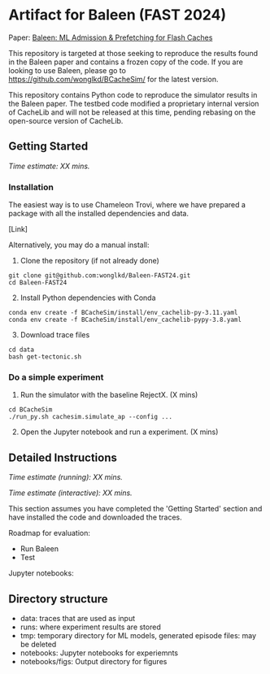 # Artifact for Baleen (FAST 2024)

Paper: [Baleen: ML Admission & Prefetching for Flash Caches](https://www.usenix.org/conference/fast24/presentation/wong)

This repository is targeted at those seeking to reproduce the results found in the Baleen paper and contains a frozen copy of the code.
If you are looking to use Baleen, please go to https://github.com/wonglkd/BCacheSim/ for the latest version.

This repository contains Python code to reproduce the simulator results in the Baleen paper. The testbed code modified a proprietary internal version of CacheLib and will not be released at this time, pending rebasing on the open-source version of CacheLib.

## Getting Started

_Time estimate: XX mins._

### Installation

The easiest way is to use Chameleon Trovi, where we have prepared a package with all the installed dependencies and data.

[Link]

Alternatively, you may do a manual install:

1. Clone the repository (if not already done)

```
git clone git@github.com:wonglkd/Baleen-FAST24.git
cd Baleen-FAST24
```

2. Install Python dependencies with Conda

```
conda env create -f BCacheSim/install/env_cachelib-py-3.11.yaml
conda env create -f BCacheSim/install/env_cachelib-pypy-3.8.yaml
```

3. Download trace files

```
cd data
bash get-tectonic.sh
```

### Do a simple experiment

1. Run the simulator with the baseline RejectX. (X mins)

```
cd BCacheSim
./run_py.sh cachesim.simulate_ap --config ...
```

2. Open the Jupyter notebook and run a experiment. (X mins)



## Detailed Instructions

_Time estimate (running): XX mins._

_Time estimate (interactive): XX mins._

This section assumes you have completed the 'Getting Started' section and have
installed the code and downloaded the traces.

Roadmap for evaluation:
- Run Baleen
- Test

Jupyter notebooks:


## Directory structure

- data: traces that are used as input
- runs: where experiment results are stored
- tmp: temporary directory for ML models, generated episode files: may be deleted
- notebooks: Jupyter notebooks for experiemnts
- notebooks/figs: Output directory for figures

